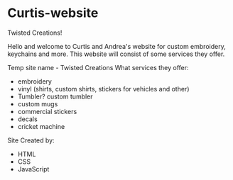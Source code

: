 # Curtis-website
Twisted Creations!

Hello and welcome to Curtis and Andrea's website for custom embroidery, keychains and more. This website will consist of some services they offer.  

Temp site name - Twisted Creations
What services they offer: 
- embroidery
- vinyl (shirts, custom shirts, stickers for vehicles and other)
- Tumbler? custom tumbler
- custom mugs
- commercial stickers
- decals
- cricket machine

Site Created by:
- HTML
- CSS
- JavaScript




 